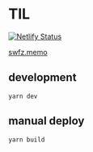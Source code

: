 # TIL

[![Netlify Status](https://api.netlify.com/api/v1/badges/093201f3-8122-4750-8d22-b273304d12e4/deploy-status)](https://app.netlify.com/sites/boring-lovelace-5e047b/deploys)

[swfz.memo](https://til.swfz.io)

## development

```
yarn dev
```

## manual deploy

```
yarn build
```

